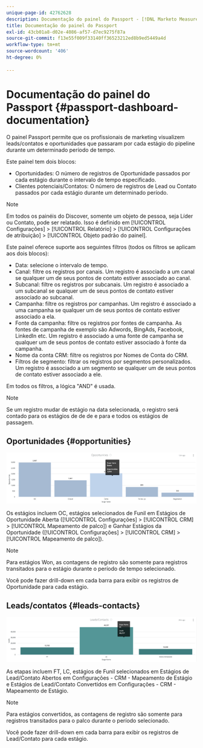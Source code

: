 ```yaml
---
unique-page-id: 42762628
description: Documentação do painel do Passport - [!DNL Marketo Measure] - Documentação do produto
title: Documentação do painel do Passport
exl-id: 43cb01a8-d02e-4086-af57-d7ec9275f87a
source-git-commit: f13e55f009f33140ff36523212ed8b9ed5449a4d
workflow-type: tm+mt
source-wordcount: '406'
ht-degree: 0%

---
```


# Documentação do painel do Passport {#passport-dashboard-documentation}

O painel Passport permite que os profissionais de marketing visualizem leads/contatos e oportunidades que passaram por cada estágio do pipeline durante um determinado período de tempo.

Este painel tem dois blocos:

* Oportunidades: O número de registros de Oportunidade passados por cada estágio durante o intervalo de tempo especificado.
* Clientes potenciais/Contatos: O número de registros de Lead ou Contato passados por cada estágio durante um determinado período.

>[!NOTE]
>
>Em todos os painéis do Discover, somente um objeto de pessoa, seja Líder ou Contato, pode ser relatado. Isso é definido em [!UICONTROL Configurações] > [!UICONTROL Relatório] > [!UICONTROL Configurações de atribuição] > [!UICONTROL Objeto padrão do painel].

Este painel oferece suporte aos seguintes filtros (todos os filtros se aplicam aos dois blocos):

* Data: selecione o intervalo de tempo.
* Canal: filtre os registros por canais. Um registro é associado a um canal se qualquer um de seus pontos de contato estiver associado ao canal.
* Subcanal: filtre os registros por subcanais. Um registro é associado a um subcanal se qualquer um de seus pontos de contato estiver associado ao subcanal.
* Campanha: filtre os registros por campanhas. Um registro é associado a uma campanha se qualquer um de seus pontos de contato estiver associado a ela.
* Fonte da campanha: filtre os registros por fontes de campanha. As fontes de campanha de exemplo são Adwords, BingAds, Facebook, LinkedIn etc. Um registro é associado a uma fonte de campanha se qualquer um de seus pontos de contato estiver associado à fonte da campanha.
* Nome da conta CRM: filtre os registros por Nomes de Conta do CRM.
* Filtros de segmento: filtrar os registros por segmentos personalizados. Um registro é associado a um segmento se qualquer um de seus pontos de contato estiver associado a ele.

Em todos os filtros, a lógica &quot;AND&quot; é usada.

>[!NOTE]
>
>Se um registro mudar de estágio na data selecionada, o registro será contado para os estágios de de de e para e todos os estágios de passagem.

## Oportunidades {#opportunities}

![](assets/one-1.png)

Os estágios incluem OC, estágios selecionados de Funil em Estágios de Oportunidade Aberta ([!UICONTROL Configurações] > [!UICONTROL CRM] > [!UICONTROL Mapeamento de palco]) e Ganhar Estágios da Oportunidade ([!UICONTROL Configurações] > [!UICONTROL CRM] > [!UICONTROL Mapeamento de palco]).

>[!NOTE]
>
>Para estágios Won, as contagens de registro são somente para registros transitados para o estágio durante o período de tempo selecionado.

Você pode fazer drill-down em cada barra para exibir os registros de Oportunidade para cada estágio.

## Leads/contatos {#leads-contacts}

![](assets/two-1.png)

As etapas incluem FT, LC, estágios de Funil selecionados em Estágios de Lead/Contato Abertos em Configurações - CRM - Mapeamento de Estágio e Estágios de Lead/Contato Convertidos em Configurações - CRM - Mapeamento de Estágio.

>[!NOTE]
>
>Para estágios convertidos, as contagens de registro são somente para registros transitados para o palco durante o período selecionado.

Você pode fazer drill-down em cada barra para exibir os registros de Lead/Contato para cada estágio.
